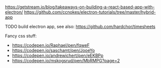 https://getstream.io/blog/takeaways-on-building-a-react-based-app-with-electron/
https://github.com/ccnokes/electron-tutorials/tree/master/hybrid-app

TODO build electron app, see also:
https://github.com/hardchor/timesheets

Fancy css stuff:

- https://codepen.io/Raphael/pen/fqweF
- https://codepen.io/saschamt/pen/JooeYo
- https://codepen.io/andrewichert/pen/eEKBPp
- https://codepen.io/mskogsrud/pen/MbRMPG?page=2
